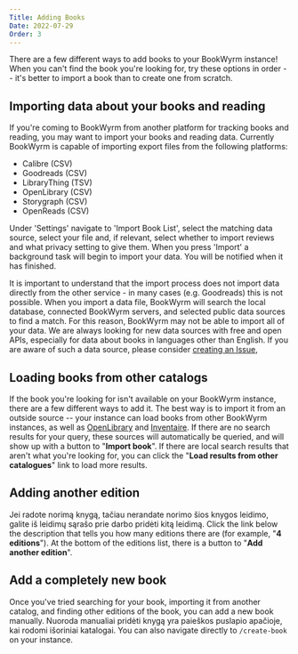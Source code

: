 ```yaml
---
Title: Adding Books
Date: 2022-07-29
Order: 3
---
```


There are a few different ways to add books to your BookWyrm instance! When you can't find the book you're looking for, try these options in order -- it's better to import a book than to create one from scratch.

## Importing data about your books and reading

If you're coming to BookWyrm from another platform for tracking books and reading, you may want to import your books and reading data. Currently BookWyrm is capable of importing export files from the following platforms:

* Calibre (CSV)
* Goodreads (CSV)
* LibraryThing (TSV)
* OpenLibrary (CSV)
* Storygraph (CSV)
* OpenReads (CSV)

Under 'Settings' navigate to 'Import Book List', select the matching data source, select your file and, if relevant, select whether to import reviews and what privacy setting to give them. When you press 'Import' a background task will begin to import your data. You will be notified when it has finished.

It is important to understand that the import process does not import data directly from the other service - in many cases (e.g. Goodreads) this is not possible. When you import a data file, BookWyrm will search the local database, connected BookWyrm servers, and selected public data sources to find a match. For this reason, BookWyrm may not be able to import all of your data. We are always looking for new data sources with free and open APIs, especially for data about books in languages other than English. If you are aware of such a data source, please consider [creating an Issue](https://github.com/bookwyrm-social/bookwyrm/issues),

## Loading books from other catalogs

If the book you're looking for isn't available on your BookWyrm instance, there are a few different ways to add it. The best way is to import it from an outside source -- your instance can load books from other BookWyrm instances, as well as [OpenLibrary](http://openlibrary.org/) and [Inventaire](http://inventaire.io/). If there are no search results for your query, these sources will automatically be queried, and will show up with a button to "**Import book**". If there are local search results that aren't what you're looking for, you can click the "**Load results from other catalogues**" link to load more results.


## Adding another edition

Jei radote norimą knygą, tačiau nerandate norimo šios knygos leidimo, galite iš leidimų sąrašo prie darbo pridėti kitą leidimą. Click the link below the description that tells you how many editions there are (for example, "**4 editions**"). At the bottom of the editions list, there is a button to "**Add another edition**".

## Add a completely new book

Once you've tried searching for your book, importing it from another catalog, and finding other editions of the book, you can add a new book manually. Nuoroda manualiai pridėti knygą yra paieškos puslapio apačioje, kai rodomi išoriniai katalogai. You can also navigate directly to `/create-book` on your instance.
